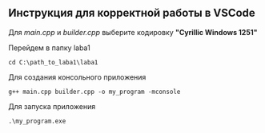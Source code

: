 ## Инструкция для корректной работы в VSCode

Для *main.cpp* и *builder.cpp* выберите кодировку **"Cyrillic Windows 1251"**

Перейдем в папку laba1
```
cd C:\path_to_laba1\laba1
```

Для создания консольного приложения
```base
g++ main.cpp builder.cpp -o my_program -mconsole
```

Для запуска приложения
```base
.\my_program.exe
```